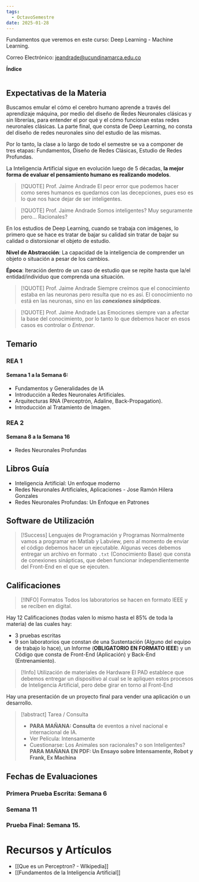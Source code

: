 ```yaml
---
tags:
  - OctavoSemestre
date: 2025-01-28
---
```

Fundamentos que veremos en este curso: Deep Learning - Machine Learning.

Correo Electrónico: jeandrade@ucundinamarca.edu.co

**Índice**

``` table-of-contents
```

## Expectativas de la Materia

Buscamos emular el cómo el cerebro humano aprende a través del aprendizaje máquina, por medio del diseño de Redes Neuronales clásicas y sin librerías, para entender el por qué y el cómo funcionan estas redes neuronales clásicas. La parte final, que consta de Deep Learning, no consta del diseño de redes neuronales sino del estudio de las mismas.

Por lo tanto, la clase a lo largo de todo el semestre se va a componer de tres etapas:
Fundamentos, Diseño de Redes Clásicas, Estudio de Redes Profundas.

La Inteligencia Artificial sigue en evolución luego de 5 décadas, **la mejor forma de evaluar el pensamiento humano es realizando modelos**.


>[!QUOTE] Prof. Jaime Andrade
El peor error que podemos hacer como seres humanos es quedarnos con las decepciones, pues eso es lo que nos hace dejar de ser inteligentes.

>[!QUOTE] Prof. Jaime Andrade
> Somos inteligentes? Muy seguramente pero... Racionales? 

En los estudios de Deep Learning, cuando se trabaja con imágenes, lo primero que se hace es tratar de bajar su calidad sin tratar de bajar su calidad o distorsionar el objeto de estudio.

**Nivel de Abstracción**: La capacidad de la inteligencia de comprender un objeto o situación a pesar de los cambios.

**Época**: Iteración dentro de un caso de estudio que se repite hasta que la/el entidad/individuo que comprenda una situación.

>[!QUOTE] Prof. Jaime Andrade
Siempre creímos que el conocimiento estaba en las neuronas pero resulta que no es así. El conocimiento no está en las neuronas, sino en las ***conexiones sinápticas***.

>[!QUOTE] Prof. Jaime Andrade
>Las Emociones siempre van a afectar la base del conocimiento, por lo tanto lo que debemos hacer en esos casos es controlar o *Entrenar*.

## Temario
### REA 1
#### Semana 1 a la Semana 6:
- Fundamentos y Generalidades de IA
- Introducción a Redes Neuronales Artificiales.
- Arquitecturas RNA (Perceptrón, Adaline, Back-Propagation).
- Introducción al Tratamiento de Imagen.
### REA 2
#### Semana 8 a la Semana 16
- Redes Neuronales Profundas
## Libros Guía
- Inteligencia Artificial: Un enfoque moderno
- Redes Neuronales Artificiales, Aplicaciones - Jose Ramón Hilera Gonzales
- Redes Neuronales Profundas: Un Enfoque en Patrones

## Software de Utilización

>[!Success] Lenguajes de Programación y Programas
Normalmente vamos a programar en Matlab y Labview, pero al momento de enviar el código debemos hacer un ejecutable. Algunas veces debemos entregar un archivo en formato `.txt`  (Conocimiento Base) que consta de conexiones sinápticas, que deben funcionar independientemente del Front-End en el que se ejecuten.
## Calificaciones

> [!INFO] Formatos
> Todos los laboratorios se hacen en formato IEEE y se reciben en digital.


Hay 12 Calificaciones (todas valen lo mismo hasta el 85% de toda la materia) de las cuales hay:  
- 3 pruebas escritas
- 9 son laboratorios que constan de una Sustentación (Alguno del equipo de trabajo lo hace), un Informe (**OBLIGATORIO EN FORMATO IEEE**) y un Código que consta de Front-End (Aplicación) y Back-End (Entrenamiento). 

>[!Info] Utilización de materiales de Hardware
>El PAD establece que debemos entregar un dispositivo al cual se le apliquen estos procesos de Inteligencia Artificial, pero debe girar en torno al Front-End

Hay una presentación de un proyecto final para vender una aplicación o un desarrollo.

>[!abstract] Tarea / Consulta
>
> - **PARA MAÑANA: Consulta** de eventos a nivel nacional e internacional de IA. 
> - Ver Película: Intensamente
>  - Cuestionarse: Los Animales son racionales? o son Inteligentes?
>    **PARA MAÑANA EN PDF: Un Ensayo sobre Intensamente, Robot y Frank, Ex Machina**

## Fechas de Evaluaciones
### Primera Prueba Escrita: Semana 6
### Semana 11
### Prueba Final: Semana 15.
# Recursos y Artículos
- [[Que es un Perceptron? - WIkipedia]]
- [[Fundamentos de la Inteligencia Artificial]]
